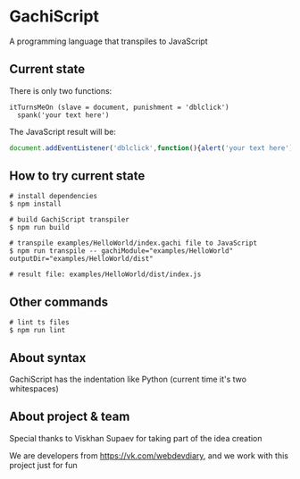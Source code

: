 # GachiScript
A programming language that transpiles to JavaScript

## Current state
There is only two functions:
```GachiScript
itTurnsMeOn (slave = document, punishment = 'dblclick')
  spank('your text here')
```
The JavaScript result will be:
```js
document.addEventListener('dblclick',function(){alert('your text here');});
```

## How to try current state

```shell script
# install dependencies
$ npm install

# build GachiScript transpiler
$ npm run build

# transpile examples/HelloWorld/index.gachi file to JavaScript
$ npm run transpile -- gachiModule="examples/HelloWorld" outputDir="examples/HelloWorld/dist"

# result file: examples/HelloWorld/dist/index.js
```

## Other commands

```shell script
# lint ts files
$ npm run lint
```

## About syntax

GachiScript has the indentation like Python (current time it's two whitespaces)


About project & team
---
Special thanks to Viskhan Supaev for taking part of the idea creation

We are developers from https://vk.com/webdevdiary, and we work with this project just for fun
